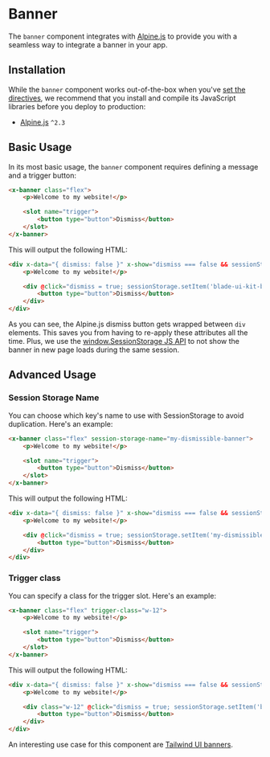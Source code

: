 # Banner

The `banner` component integrates with [Alpine.js](https://github.com/alpinejs/alpine) to provide you with a seamless way to integrate a banner in your app.

## Installation

While the `banner` component works out-of-the-box when you've [set the directives](/docs/{{version}}/installation#directives), we recommend that you install and compile its JavaScript libraries before you deploy to production:

- [Alpine.js](https://github.com/alpinejs/alpine) `^2.3`

## Basic Usage

In its most basic usage, the `banner` component requires defining a message and a trigger button:

```html
<x-banner class="flex">
    <p>Welcome to my website!</p>

    <slot name="trigger">
        <button type="button">Dismiss</button>
    </slot>
</x-banner>
```

This will output the following HTML:

```html
<div x-data="{ dismiss: false }" x-show="dismiss === false && sessionStorage.getItem('blade-ui-kit-banner-dismiss') !== '1'" class="flex">
    <p>Welcome to my website!</p>

    <div @click="dismiss = true; sessionStorage.setItem('blade-ui-kit-banner-dismiss', '1')" aria-label="Dismiss">
        <button type="button">Dismiss</button>
    </div>
</div>
```

As you can see, the Alpine.js dismiss button gets wrapped between `div` elements. This saves you from having to re-apply these attributes all the time. 
Plus, we use the [window.SessionStorage JS API](https://developer.mozilla.org/en-US/docs/Web/API/Window/sessionStorage) to not show the banner in new page loads during the same session.

## Advanced Usage

### Session Storage Name
You can choose which key's name to use with SessionStorage to avoid duplication. Here's an example:
```html
<x-banner class="flex" session-storage-name="my-dismissible-banner">
    <p>Welcome to my website!</p>

    <slot name="trigger">
        <button type="button">Dismiss</button>
    </slot>
</x-banner>
```

This will output the following HTML:

```html
<div x-data="{ dismiss: false }" x-show="dismiss === false && sessionStorage.getItem('my-dismissible-banner') !== '1'" class="flex">
    <p>Welcome to my website!</p>

    <div @click="dismiss = true; sessionStorage.setItem('my-dismissible-banner', '1')" aria-label="Dismiss">
        <button type="button">Dismiss</button>
    </div>
</div>
```

### Trigger class
You can specify a class for the trigger slot. Here's an example:
```html
<x-banner class="flex" trigger-class="w-12">
    <p>Welcome to my website!</p>

    <slot name="trigger">
        <button type="button">Dismiss</button>
    </slot>
</x-banner>
```

This will output the following HTML:

```html
<div x-data="{ dismiss: false }" x-show="dismiss === false && sessionStorage.getItem('blade-ui-kit-banner-dismiss') !== '1'" class="flex">
    <p>Welcome to my website!</p>

    <div class="w-12" @click="dismiss = true; sessionStorage.setItem('blade-ui-kit-banner-dismiss', '1')" aria-label="Dismiss">
        <button type="button">Dismiss</button>
    </div>
</div>
```

An interesting use case for this component are [Tailwind UI banners](https://tailwindui.com/components/marketing/elements/banners).
